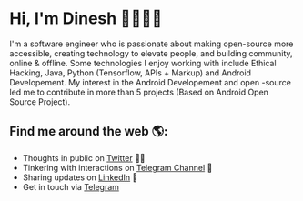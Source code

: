 # Hi, I'm Dinesh 👋🏾‍👨‍💻


I'm a software engineer who is passionate about making open-source more accessible, creating technology to elevate people, and building community, online & offline. Some technologies I enjoy working with include Ethical Hacking, Java, Python (Tensorflow, APIs + Markup) and Android Developement. My interest in the Android Developement and open -source led me to contribute in more than 5 projects (Based on Android Open Source Project).


## Find me around the web 🌎:
- Thoughts in public on <a href="">Twitter</a> ✍🏾
- Tinkering with interactions on <a href="t.me/tokyoofficial"> Telegram Channel</a> 🏓
- Sharing updates on <a href="https://www.linkedin.com/in/dinesh-kumar-765440190/">LinkedIn</a> 💼
- Get in touch via <a href="t.me/tokyo_noob">Telegram</a>
